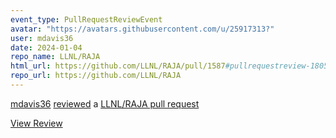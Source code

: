 ```yaml
---
event_type: PullRequestReviewEvent
avatar: "https://avatars.githubusercontent.com/u/25917313?"
user: mdavis36
date: 2024-01-04
repo_name: LLNL/RAJA
html_url: https://github.com/LLNL/RAJA/pull/1587#pullrequestreview-1805103220
repo_url: https://github.com/LLNL/RAJA
---
```


<a href='https://github.com/mdavis36' target='_blank'>mdavis36</a> <a href='https://github.com/LLNL/RAJA/pull/1587#pullrequestreview-1805103220' target='_blank'>reviewed</a> a <a href='https://github.com/LLNL/RAJA/pull/1587' target='_blank'>LLNL/RAJA pull request</a>

<small></small>

<a href='https://github.com/LLNL/RAJA/pull/1587#pullrequestreview-1805103220' target='_blank'>View Review</a>